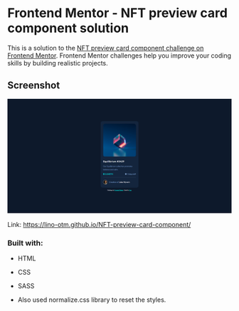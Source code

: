 # Frontend Mentor - NFT preview card component solution

This is a solution to the [NFT preview card component challenge on Frontend Mentor](https://www.frontendmentor.io/challenges/nft-preview-card-component-SbdUL_w0U). Frontend Mentor challenges help you improve your coding skills by building realistic projects. 

## Screenshot

![](/Frontend-Mentor-NFT-preview-card-component.png)

Link: https://lino-otm.github.io/NFT-preview-card-component/

### Built with:

- HTML
- CSS
- SASS

- Also used normalize.css library to reset the styles.
